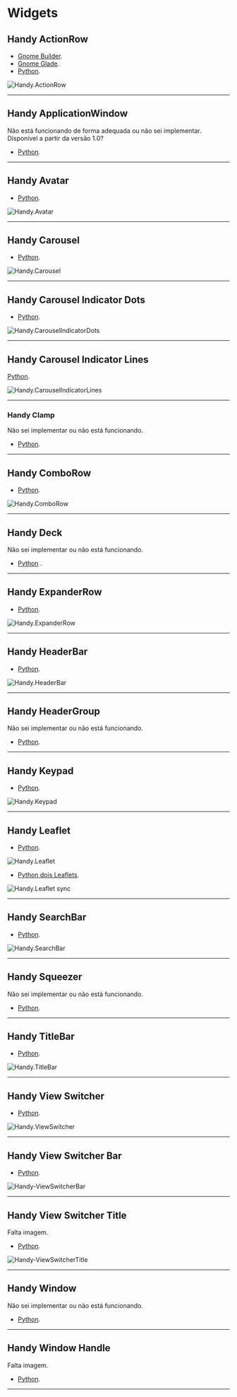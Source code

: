 # Widgets

## Handy ActionRow

- [Gnome Builder](https://github.com/natorsc/gui-python-gtk/tree/master/src/gtk3-libhandy/actionrow/builder).
- [Gnome Glade](https://github.com/natorsc/gui-python-gtk/tree/master/src/gtk3-libhandy/actionrow/glade).
- [Python](https://github.com/natorsc/gui-python-gtk/tree/master/src/gtk3-libhandy/actionrow).

![Handy.ActionRow](images/gkt3-libhandy/pygobject-hdy-actionrow.webp)

---

## Handy ApplicationWindow

Não está funcionando de forma adequada ou não sei implementar. Disponível a partir da versão 1.0?

- [Python](https://github.com/natorsc/gui-python-gtk/tree/master/src/gtk3-libhandy/actionrow).

---

## Handy Avatar

- [Python](https://github.com/natorsc/gui-python-gtk/tree/master/src/gtk3-libhandy/avatar).

![Handy.Avatar](images/gkt3-libhandy/pygobject-hdy-avatar.webp)

---

## Handy Carousel

- [Python](https://github.com/natorsc/gui-python-gtk/tree/master/src/gtk3-libhandy/carousel).

![Handy.Carousel](images/gkt3-libhandy/pygobject-hdy-carousel.webp)

---

## Handy Carousel Indicator Dots

- [Python](https://github.com/natorsc/gui-python-gtk/tree/master/src/gtk3-libhandy/carousel-indicator-dots).

![Handy.CarouselIndicatorDots](images/gkt3-libhandy/pygobject-hdy-carousel-indicator-dots.webp)

---

## Handy Carousel Indicator Lines

[Python](https://github.com/natorsc/gui-python-gtk/tree/master/src/gtk3-libhandy/carousel-indicator-lines).

![Handy.CarouselIndicatorLines](images/gkt3-libhandy/pygobject-hdy-carousel-indicator-lines.webp)

---

### Handy Clamp

Não sei implementar ou não está funcionando.

- [Python](https://github.com/natorsc/gui-python-gtk/tree/master/src/gtk3-libhandy/clamp).

---

## Handy ComboRow

- [Python](https://github.com/natorsc/gui-python-gtk/tree/master/src/gtk3-libhandy/comborow).

![Handy.ComboRow](images/gkt3-libhandy/pygobject-hdy-comborow.webp)

---

## Handy Deck

Não sei implementar ou não está funcionando.

- [Python](https://github.com/natorsc/gui-python-gtk/tree/master/src/gtk3-libhandy/deck) .

---

## Handy ExpanderRow

* [Python](https://github.com/natorsc/gui-python-gtk/tree/master/src/gtk3-libhandy/expanderrow).

![Handy.ExpanderRow](images/gkt3-libhandy/pygobject-hdy-expanderrow.webp)

---

## Handy HeaderBar

- [Python](https://github.com/natorsc/gui-python-gtk/tree/master/src/gtk3-libhandy/headerbar).

![Handy.HeaderBar](images/gkt3-libhandy/pygobject-hdy-headerbar.webp)

---

## Handy HeaderGroup

Não sei implementar ou não está funcionando.

- [Python](https://github.com/natorsc/gui-python-gtk/tree/master/src/gtk3-libhandy/headergroup).

---

## Handy Keypad

- [Python](https://github.com/natorsc/gui-python-gtk/tree/master/src/gtk3-libhandy/keypad).

![Handy.Keypad](images/gkt3-libhandy/pygobject-hdy-keypad.webp)

---

## Handy Leaflet

- [Python](https://github.com/natorsc/gui-python-gtk/tree/master/src/gtk3-libhandy/leaflet).

![Handy.Leaflet](images/gkt3-libhandy/pygobject-hdy-leaflet.webp)

- [Python dois Leaflets](https://github.com/natorsc/gui-python-gtk/tree/master/src/gtk3-libhandy/leaflet).

![Handy.Leaflet sync](images/gkt3-libhandy/pygobject-hdy-leaflet-sync.webp)

---

## Handy SearchBar

- [Python](https://github.com/natorsc/gui-python-gtk/tree/master/src/gtk3-libhandy/searchbar).

![Handy.SearchBar](images/gkt3-libhandy/pygobject-hdy-searchbar.webp)

---

## Handy Squeezer

Não sei implementar ou não está funcionando.

- [Python](https://github.com/natorsc/gui-python-gtk/tree/master/src/gtk3-libhandy/squeezer).

---

## Handy TitleBar

- [Python](https://github.com/natorsc/gui-python-gtk/tree/master/src/gtk3-libhandy/titlebar).

![Handy.TitleBar](images/gkt3-libhandy/pygobject-hdy-titlebar.webp)

---

## Handy View Switcher

- [Python](https://github.com/natorsc/gui-python-gtk/tree/master/src/gtk3-libhandy/viewswitcher).

![Handy.ViewSwitcher](images/gkt3-libhandy/pygobject-hdy-viewswitcher.webp)

---

## Handy View Switcher Bar

- [Python](https://github.com/natorsc/gui-python-gtk/tree/master/src/gtk3-libhandy/viewswitcherbar).

![Handy-ViewSwitcherBar](images/gkt3-libhandy/pygobject-hdy-viewswitcherbar.webp)

---

## Handy View Switcher Title

Falta imagem.

- [Python](https://github.com/natorsc/gui-python-gtk/tree/master/src/gtk3-libhandy/viewswitchertitle).

![Handy-ViewSwitcherTitle](images/gkt3-libhandy/pygobject-gtk3-libhandy-viewswitchertitle.webp)

---

## Handy Window

Não sei implementar ou não está funcionando.

- [Python](https://github.com/natorsc/gui-python-gtk/tree/master/src/gtk3-libhandy/window).

---

## Handy Window Handle

Falta imagem.

- [Python](https://github.com/natorsc/gui-python-gtk/tree/master/src/gtk3-libhandy/windowhandle).

---